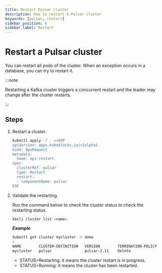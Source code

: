 ```yaml
---
title: Restart Pulsar cluster
description: How to restart a Pulsar cluster
keywords: [pulsar, restart]
sidebar_position: 4
sidebar_label: Restart
---
```



# Restart a Pulsar cluster

You can restart all pods of the cluster. When an exception occurs in a database, you can try to restart it.

:::note

Restarting a Kafka cluster triggers a concurrent restart and the leader may change after the cluster restarts.

:::

## Steps

1. Restart a cluster.

   ```bash
   kubectl apply -f - <<EOF
   apiVersion: apps.kubeblocks.io/v1alpha1
   kind: OpsRequest
   metadata:
     name: ops-restart
   spec:
     clusterRef: pulsar
     type: Restart 
     restart:
     - componentName: pulsar
   EOF
   ```

2. Validate the restarting.

   Run the command below to check the cluster status to check the restarting status.

   ```bash
   kbcli cluster list <name>
   ```

   ***Example***

   ```bash
   kubectl get cluster mycluster -n demo
   >
   NAME        CLUSTER-DEFINITION   VERSION        TERMINATION-POLICY   STATUS     AGE
   mycluster   pulsar               pulsar-2.11    Delete               Running    19m
   ```

   * STATUS=Restarting: it means the cluster restart is in progress.
   * STATUS=Running: it means the cluster has been restarted.
